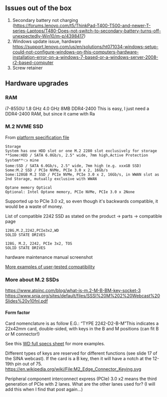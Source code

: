 
## Issues out of the box
1. Secondary battery not charging (https://forums.lenovo.com/t5/ThinkPad-T400-T500-and-newer-T-series-Laptops/T480-Does-not-switch-to-secondary-battery-turns-off-unexpectedly-Win10/m-p/4398417)
2. Windows update issue, hardware https://support.lenovo.com/us/en/solutions/ht071034-windows-setup-could-not-configure-windows-on-this-computers-hardware-installation-error-on-a-windows-7-based-or-a-windows-server-2008-r2-based-computer
3. Screw retainer


## Hardware upgrades

### RAM
i7-8550U 1.8 GHz 4.0 GHz 8MB DDR4-2400
This is easy, I just need a DDR4-2400 RAM, but since it came with Ra

### M.2 NVME SSD
From [platform specification file](https://psref.lenovo.com/syspool/Sys/PDF/ThinkPad/ThinkPad_T580/ThinkPad_T580_Spec.PDF)

    Storage
    System has one HDD slot or one M.2 2280 slot exclusively for storage
    **Some:HDD / SATA 6.0Gb/s, 2.5" wide, 7mm high,Active Protection System**👈 mine
    Some:SSD / SATA 6.0Gb/s, 2.5" wide, 7mm high (e.g. xxxGB SSD)
    Some:M.2 SSD / PCIe NVMe, PCIe 3.0 x 2, 16Gb/s
    Some:128GB M.2 SSD / PCIe NVMe, PCIe 3.0 x 2, 16Gb/s, in WWAN slot as 2nd Storage, mutually exclusive with WWAN

    Optane memory Optical
    Optional: Intel Optane memory, PCIe NVMe, PCIe 3.0 x 2None

Supported up to PCIe 3.0 x2, so even though it's backwards compatible, it would be a waste of money.

List of compatible 2242 SSD as stated on the product -> parts -> compatible page

    128G,M.2,2242,PCIe3x2,WD
    SOLID STATE DRIVES

    128G, M.2, 2242, PCIe 3x2, TOS
    SOLID STATE DRIVES

hardware maintenance manual screenshot

[More examples of user-tested compatibility](https://www.reddit.com/r/thinkpad/comments/dydih6/t580_wont_turn_on_with_m2_nvme_ssd_in_wwan_slot/f85seeh?utm_source=share&utm_medium=web2x&context=3)

### More about M.2 SSDs
https://www.atpinc.com/blog/what-is-m.2-M-B-BM-key-socket-3
https://www.snia.org/sites/default/files/SSSI%20M%202%20Webcast%20Slides%20v10fnl.pdf

#### Form factor
Card nomenclature is as follow
    E.G.:  “TYPE 2242-D2-B-M”This indicates a 22x42mm card, double-sided, with keys in the B and M positions (can fit B or M connector!)

See this [WD full specs sheet](https://www.sandisk.com/content/dam/sandisk-main/en_us/assets/resources/data-sheets/Western-Digital-PC-SN520-Commercial-Datasheet.pdf) for more examples.

Different types of keys are reserved for different functions (see slide 17 of the SINA webcast). If the card is a B key, then it will have a notch at the 12-19th pin out of 75.
https://en.wikipedia.org/wiki/File:M2_Edge_Connector_Keying.svg

Peripheral component interconnect express (PCIe) 3.0 x2 means the third generation of PCIe with 2 lanes. What are the other lanes used for? (I will add this when I find that post again...)

